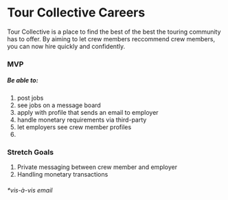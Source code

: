# Tour Collective Careers

Tour Collective is a place to find the best of the best the touring community has to offer. By aiming to let crew members reccommend crew members, you can now hire quickly and confidently.

### MVP
##### Be able to:

1. post jobs
1. see jobs on a message board
1. apply with profile that sends an email to employer
1. handle monetary requirements via third-party
1. let employers see crew member profiles
1. 

### Stretch Goals

1. Private messaging between crew member and employer
1. Handling monetary transactions


###### *vis-à-vis email
